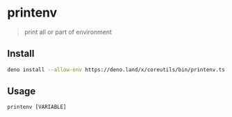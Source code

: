 # printenv

> print all or part of environment

## Install

```bash
deno install --allow-env https://deno.land/x/coreutils/bin/printenv.ts
```

## Usage

```
printenv [VARIABLE]
```
